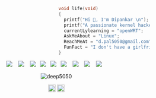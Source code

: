 



```cpp  
                                    void life(void)
                                    {
                                      printf("Hi 👋, I'm Dipankar \n");
                                      printf("A passionate kernel hacker from India \n");
                                      currentLylearning = "openWRT";
                                      AskMeAbout = "Linux";
                                      ReachMeAt = "d.pal5050@gmail.com";
                                      FunFact = "I don't have a girlfriend 😭";
                                    }
```


<div align=center>
   <img src="https://img.shields.io/badge/%20-%23339933.svg?&style=for-the-badge&logo=c&logoColor=white" />&nbsp;&nbsp;&nbsp;
   <img src="https://img.shields.io/badge/C++%20-%23e34f26.svg?&style=for-the-badge&logo=C++&logoColor=white" />&nbsp;&nbsp;&nbsp;
   <img src="https://img.shields.io/badge/javascript%20-%23F7DF1E.svg?&style=for-the-badge&logo=javascript&logoColor=white" />&nbsp;&nbsp;
   <img src="https://img.shields.io/badge/html5%20-%23e34f26.svg?&style=for-the-badge&logo=html5&logoColor=white" />&nbsp;&nbsp;
   <img src="https://img.shields.io/badge/css3%20-%231572B6.svg?&style=for-the-badge&logo=css3&logoColor=white" />&nbsp;&nbsp;
   <img src="https://img.shields.io/badge/node.js%20-%23339933.svg?&style=for-the-badge&logo=node.js&logoColor=white" />&nbsp;&nbsp;&nbsp;
   <img src="https://img.shields.io/badge/Docker%20-%23e34f26.svg?&style=for-the-badge&logo=docker&logoColor=white" />&nbsp;&nbsp;&nbsp;
   <img src="https://img.shields.io/badge/python%20-%23339933.svg?&style=for-the-badge&logo=python&logoColor=white" />&nbsp;&nbsp;&nbsp;
   <img src="https://img.shields.io/badge/Linux%20-%23e34f26.svg?&style=for-the-badge&logo=linux&logoColor=white" />&nbsp;&nbsp;&nbsp;

 <p align="center"> <img src="https://visitor-badge.laobi.icu/badge?page_id=deep5050.deep5050" alt="deep5050" align=center/> </p>
  </div>
 
 <!--
<p align="center"><img src="https://konpa.github.io/devicon/devicon.git/icons/c/c-original.svg" alt="c" width="20" height="20"/> <img src="https://konpa.github.io/devicon/devicon.git/icons/cplusplus/cplusplus-original.svg" alt="cplusplus" width="20" height="20"/> <img src="https://konpa.github.io/devicon/devicon.git/icons/css3/css3-original-wordmark.svg" alt="css3" width="20" height="20"/> <img src="https://konpa.github.io/devicon/devicon.git/icons/docker/docker-original-wordmark.svg" alt="docker" width="20" height="20"/> <img src="https://konpa.github.io/devicon/devicon.git/icons/electron/electron-original.svg" alt="electron" width="20" height="20"/> <img src="https://konpa.github.io/devicon/devicon.git/icons/html5/html5-original-wordmark.svg" alt="html5" width="20" height="20"/> <img src="https://konpa.github.io/devicon/devicon.git/icons/java/java-original-wordmark.svg" alt="java" width="20" height="20"/> <img src="https://konpa.github.io/devicon/devicon.git/icons/javascript/javascript-original.svg" alt="javascript" width="20" height="20"/> <img src="https://konpa.github.io/devicon/devicon.git/icons/mysql/mysql-original-wordmark.svg" alt="mysql" width="20" height="20"/> <img src="https://konpa.github.io/devicon/devicon.git/icons/nodejs/nodejs-original-wordmark.svg" alt="nodejs" width="20" height="20"/> <img src="https://konpa.github.io/devicon/devicon.git/icons/python/python-original-wordmark.svg" alt="python" width="20" height="20"/></p><p align="center"> <img src="https://github-readme-stats.vercel.app/api?username=deep5050&show_icons=true" alt="deep5050" /> </p>
--!>

<p align="center">
<a href="https://twitter.com/dipankarpal5050" target="blank"><img align="center" src="https://cdn.jsdelivr.net/npm/simple-icons@3.0.1/icons/twitter.svg" alt="dipankarpal5050" height="20" width="20" /></a>
<a href="https://fb.com/deep.neon" target="blank"><img align="center" src="https://cdn.jsdelivr.net/npm/simple-icons@3.0.1/icons/facebook.svg" alt="deep.neon" height="20" width="20" /></a>
</p>
